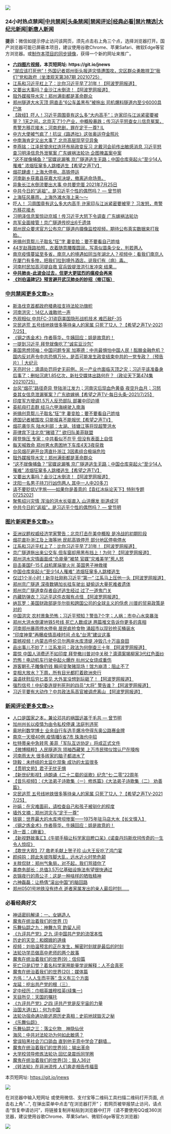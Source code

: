 ![](https://raw.githubusercontent.com/fqnews/bnews/master/64photo/fqnews-qr.jpg)

<div id="tt">
<h3>24小时热点禁闻|<a href="#%E4%B8%AD%E5%85%B1%E7%A6%81%E9%97%BB%E6%9B%B4%E5%A4%9A%E6%96%87%E7%AB%A0">中共禁闻</a>|<a href="#%E5%9B%BE%E7%89%87%E6%96%B0%E9%97%BB%E6%9B%B4%E5%A4%9A%E6%96%87%E7%AB%A0">头条禁闻</a>|<a href="#%E6%96%B0%E9%97%BB%E8%AF%84%E8%AE%BA%E6%9B%B4%E5%A4%9A%E6%96%87%E7%AB%A0">禁闻评论|<a href="#%E5%BF%85%E7%9C%8B%E7%BB%8F%E5%85%B8%E5%A5%BD%E6%96%87">经典必看|<a href="/video.md#%E7%A6%81%E7%89%87%E7%B2%BE%E9%80%89">禁片精选</a>|<a href="https://github.com/fqnews/djy/blob/master/gb/nf1351518.md#1">大纪元新闻</a>|<a href="https://github.com/fqnews/ntdtv/blob/master/gb/prog204.md#1">新唐人新闻</a></h3>
<div><b>提示：</b>微信如提示停止访问该网页，须先点击右上角三个点，选择浏览器打开。国产浏览器可能已屏蔽本项目，建议使用谷歌Chrome、苹果Safari、微软Edge等官方浏览器。或<a href="https://github.com/fqnews/bnews/blob/master/%E5%88%B6%E4%BD%9Cgit%E7%A6%81%E9%97%BB%E9%95%9C%E5%83%8F.md">制作本项目的同步镜像</a>，获得一个新的网址来推广。</div>
<ul>
<li><b><a href="http://d1.bdrive.tk/64.mp4" target="_blank">六四图片视频</a>，本页短网址: https://git.io/jnews</b></li>
<li><a href="/bannedvideo/20210725/1593969.md">“就应该打死他”！外国记者郑州街头报道灾情遭围攻，灾区群众勇敢捍卫“我们”党和政府（坐澳观天第387期 20210725）</a></li>
<li><a href="/topimagenews/20210725/1593930.md">江系和习近平杠上了：比你习近平早了31年！【阿波罗网报道】</a></li>
<li><a href="/cbnews/20210725/1594039.md">又要出大事吗？金沙江水倒流！【阿波罗网报道】</a></li>
<li><a href="/cbnews/20210725/1594054.md">阻外媒报导水灾！郑州满街都是革命群众</a></li>
<li><a href="/cnnews/20210726/1594139.md">郑州隧道大水灭顶 网直击“6公车盖黑布”被拖出 司机爆料隧道内至少6000具尸体</a></li>
<li><a href="/bannedvideo/20210725/1593901.md">【政经】吓人！习近平周围竟有这么多“大内高手”；许家印与江派紧密要被宰？ 1天之间，北京灭了1个产业，中概股暴跌；传习近平怒查女儿信息冤案，粤警方移花接木；河南悲剧，罪在定于一尊? IL</a></li>
<li><a href="/comments/20210726/1594157.md">中方大使被气疯了！抗议《路透社》这张奥运夺金照片</a></li>
<li><a href="/bannedvideo/20210726/1594107.md">中南海肯定又出大事了 北京高层现罕见异象</a></li>
<li><a href="/comments/20210725/1593916.md">李燕铭：江泽民曾庆红连环布局政变反习 北戴河会前传出敏感消息 习近平怒查习明泽信息外泄冤案 广东嫁祸法轮功 企图掩盖案中案</a></li>
<li><a href="/comments/20210725/1594040.md">“这不就像捕鱼？”官媒说漏嘴 京广隧道逃生无路；中国仓库突起火“至少14人罹难” 浓烟狂窜多人跳楼逃生【希望之声TV】</a></li>
<li><a href="/comments/20210725/1593947.md">烟花肆虐！上海大停电、高铁停运</a></li>
<li><a href="/bannedvideo/20210725/1593978.md">河南新乡获嘉县获嘉大坝决堤，撤离逃命场景。</a></li>
<li><a href="/bannedvideo/20210726/1594195.md">异象长江水倒流要出大事 中共要完蛋 2021年7月25日</a></li>
<li><a href="/comments/20210725/1593801.md">中共今日的“返祖”，是习近平个性的偶然吗？ — 曾节明</a></li>
<li><a href="/bannedvideo/20210726/1594180.md">上海狂风暴雨，上海外滩水涨上来～～</a></li>
<li><a href="/cnnews/20210726/1594194.md">吓人！ 习周围竟有这么多大内高手 许家印与江派紧密要被宰？ 习发怒，粤警方移花接木</a></li>
<li><a href="/comments/20210726/1594145.md">习明泽信息案惊动京城！传习近平大怒下令调查 广东嫁祸法轮功</a></li>
<li><a href="/bannedvideo/20210726/1594198.md">共军全面接管！京广隧道传挖出6千遗体</a></li>
<li><a href="/bannedvideo/20210725/1594045.md">郑州民众要求官方公布京广隧道内摄像监控视频，期待公布真实数据来打我脸。</a></li>
<li><a href="/cbnews/20210726/1594183.md">爸搞创意帮儿子取名“狂”字 妻变脸：要不要看自己姓啥</a></li>
<li><a href="/yule/20210726/1594141.md">44岁赵薇路拍照，衣着随意腰腹圆润，写真似苗条少女，判若两人</a></li>
<li><a href="/bannedvideo/20210725/1593979.md">南京疫情蔓延至多省，南京人的境遇如同当年湖北人？视频中：看我们南京人在厦门有多惨，把我们拉到境外酒店，说我们有（病）毒。</a></li>
<li><a href="/comments/20210726/1594126.md">河南村民加高河堤自救 官兵毁堤泄洪引发冲突 结果…</a></li>
<li><b><a href="/comments/20200211/1275071.md" target="_blank">中共肺炎-此波会过去，但更大更猛烈的瘟疫会再来</a></b></li>
<li><b><a href="/comments/20200207/1272816.md" target="_blank">《刘伯温碑记》预言避开武汉肺炎的妙招（修订版）</a></b></li>
</ul>
</div>

<div class="catlist">
<h3><a href="/cbnews/" target="_blank">中共禁闻</a><span><a href="/cbnews/" target="_blank" rel="nofollow">更多文章>></a></span></h3>
<ul>
<li><a href="/cbnews/20210726/1593982.md" target="_blank">斯洛伐克首都政府楼悬挂支持法轮功旗帜</a></li>
<li><a href="/cbnews/20210726/1594308.md" target="_blank">河南洪灾：14亿人谁敢吭一声</a></li>
<li><a href="/cbnews/20210726/1594274.md" target="_blank">外观相似 中共FC-31盗窃美国隐形战机技术 难匹敌F-35</a></li>
<li><a href="/comments/20210726/1594256.md" target="_blank">灾民逃荒  五号线地铁很多等待亲人的家属 只死了12人 ？【希望之声TV-2021 7/25】</a></li>
<li><a href="/comments/20210726/1594247.md" target="_blank">《钢之炼金术》作者辱华，牛姨回应：姐是故意的！</a></li>
<li><a href="/cbnews/20210726/1594236.md" target="_blank">一提到习近平 拜登就像吃了“诚实豆沙包”</a></li>
<li><a href="/cbnews/20210726/1594234.md" target="_blank">美国思想领袖：中国问题专家 加塞德：中共最惧怕中国人民！酝酿金融危机？国内反对声令中共恐惧万分，是否可能发生政变结束中共的一党专政？（预告片）| 大纪元</a></li>
<li><a href="/cbnews/20210726/1594216.md" target="_blank">天亮时分：滴滴处罚将史无前例，另一产业也面临灭顶之灾；习近平该准备身后事了；删帖沉底1.85亿次，新社交媒体出路何在？（政论天下第474集 20210725）</a></li>
<li><a href="/comments/20210726/1594204.md" target="_blank">台风“烟花”路径奇异 登陆浙江发力；河南灾后现血色黄昏 夜空升血月；习怒查其女信息泄漏冤案？广东欲嫁祸【希望之声TV-每日头条-2021/7/25】</a></li>
<li><a href="/cbnews/20210726/1594192.md" target="_blank">印度军方增调1.5万人反恐部队 部署中印边境</a></li>
<li><a href="/cbnews/20210726/1594191.md" target="_blank">英航母打击群 经马六甲海峡驶入南海</a></li>
<li><a href="/cbnews/20210726/1594183.md" target="_blank">爸搞创意帮儿子取名“狂”字 妻变脸：要不要看自己姓啥</a></li>
<li><a href="/comments/20210726/1594140.md" target="_blank">德国记者被围攻 只能报喜不能报忧【希望之声TV】</a></li>
<li><a href="/cbnews/20210726/1594125.md" target="_blank">烟花袭华东 陆水利部：太湖、钱塘江等将现超警洪水</a></li>
<li><a href="/cbnews/20210726/1594106.md" target="_blank">菲律宾下注北京“赌错了” 欲归队美菲联盟</a></li>
<li><a href="/cbnews/20210726/1594103.md" target="_blank">拜登施压 专家：中共看似不在乎 但没有表面上自信</a></li>
<li><a href="/cbnews/20210725/1594080.md" target="_blank">每天喊救命 郑州男水患困地下车库4天3夜获救</a></li>
<li><a href="/cbnews/20210725/1594075.md" target="_blank">台风烟花避开台湾直扑浙江 3因素组合极端危险</a></li>
<li><a href="/cbnews/20210725/1594054.md" target="_blank">阻外媒报导水灾！郑州满街都是革命群众</a></li>
<li><a href="/comments/20210725/1594040.md" target="_blank">“这不就像捕鱼？”官媒说漏嘴 京广隧道逃生无路；中国仓库突起火“至少14人罹难” 浓烟狂窜多人跳楼逃生【希望之声TV】</a></li>
<li><a href="/cbnews/20210725/1594039.md" target="_blank">又要出大事吗？金沙江水倒流！【阿波罗网报道】</a></li>
<li><a href="/cbnews/20210725/1593983.md" target="_blank">沈阳一名男子持刀行凶伤两人 其中一人中20多刀</a></li>
<li><a href="/comments/20210725/1593940.md" target="_blank">请不要贬低V字旅——如果你是善意的【袁红冰纵论天下】特别专题 07252021</a></li>
<li><a href="/cbnews/20210725/1593922.md" target="_blank">聚焦绍兴灾情 浑浊的洪水长驱直入 山洪爆发 街道成河</a></li>
<li><a href="/comments/20210725/1593801.md" target="_blank">中共今日的“返祖”，是习近平个性的偶然吗？ — 曾节明</a></li>

</ul>
</div>
<div class="catlist">
<h3><a href="/topimagenews/" target="_blank">图片新闻</a><span><a href="/topimagenews/" target="_blank" rel="nofollow">更多文章>></a></span></h3>
<ul>
<li><a href="/topimagenews/20210726/1594218.md" target="_blank">亚洲议题权威经济学家警告：北京打击在美中概股 是冷战的初期阶段</a></li>
<li><a href="/topimagenews/20210726/1594119.md" target="_blank">烟花直扑浙江及上海等地 民航高铁停开 部分地区停电停水</a></li>
<li><a href="/topimagenews/20210725/1593930.md" target="_blank">江系和习近平杠上了：比你习近平早了31年！【阿波罗网报道】</a></li>
<li><a href="/topimagenews/20210725/1593795.md" target="_blank">京广隧道拖出来公交车,但车窗却用黑布挡上！为何？【阿波罗网报道】</a></li>
<li><a href="/topimagenews/20210725/1593649.md" target="_blank">郑州洪水灾情画面成“负能量”被禁 官媒“灾难美学”惹人怒</a></li>
<li><a href="/topimagenews/20210725/1593644.md" target="_blank">目击美国F-15Ｅ战机尾端冒火光 英国男子神救援</a></li>
<li><a href="/topimagenews/20210725/1593636.md" target="_blank">中国仓库突起火“至少14人罹难” 浓烟狂窜多人跳楼逃生</a></li>
<li><a href="/topimagenews/20210724/1593333.md" target="_blank">仅过1个半小时！新华社刚称习近平“第一” 江系马上压他一头【阿波罗网报道】</a></li>
<li><a href="/topimagenews/20210724/1593332.md" target="_blank">郑州京广隧道 深夜数辆加长挂车驶出 疑偷运大量死难者遗体</a></li>
<li><a href="/topimagenews/20210724/1593284.md" target="_blank">郑州京广隧道幸存者自述逃生经过 过了一道鬼门关</a></li>
<li><a href="/topimagenews/20210723/1592613.md" target="_blank">内藏防弹衣？习近平这件衣服有点怪 【阿波罗网报道】</a></li>
<li><a href="/topimagenews/20210722/1592290.md" target="_blank">纳瓦罗：美国财政部是华尔街和跨国公司的全球主义的俘虏 川普的贸易政策是对的</a></li>
<li><a href="/topimagenews/20210722/1592198.md" target="_blank">中国洪灾 农村景象恐怖；习近平预知？警告7个字；人祸：市中心水突暴涨</a></li>
<li><a href="/topimagenews/20210722/1592091.md" target="_blank">郑州大洪水倒灌地铁5号线 死亡人数成谜 两篇推文告诉你更多的真相</a></li>
<li><a href="/topimagenews/20210722/1591665.md" target="_blank">河南郑州暴雨停水停电 居民疯抢食物 涌超市以现钞抢买桶装水</a></li>
<li><a href="/topimagenews/20210719/1590068.md" target="_blank">“印度神童”再曝疫情高峰时间 点名“台湾”建议这事</a></li>
<li><a href="/topimagenews/20210719/1590055.md" target="_blank">震撼视频！内蒙古呼伦贝尔两座水库溃堤 冲毁几十万亩良田</a></li>
<li><a href="/topimagenews/20210719/1589964.md" target="_blank">品出事儿不妙了！江系发问：政法为何倒查三十年 【阿波罗网报道】</a></li>
<li><a href="/topimagenews/20210719/1589755.md" target="_blank">震惊 中国人消费还不如印度 拜登撤川普对中关税？滴滴案揭柳家3代红色面纱</a></li>
<li><a href="/topimagenews/20210719/1589727.md" target="_blank">恐怖！电动机车行驶中起火爆炸 杭州父女烧成重伤</a></li>
<li><a href="/topimagenews/20210719/1589716.md" target="_blank">游客朝孔子雕像扔钱 瞬间变聚赌现场！馆方崩溃：阻止不了</a></li>
<li><a href="/topimagenews/20210718/1589658.md" target="_blank">变相大放水？下周，所有目光都盯着欧洲央行</a></li>
<li><a href="/topimagenews/20210718/1589531.md" target="_blank">温语抚慰后穷匕首见 大外宣没想到玩砸了！【阿波罗网报道】</a></li>
<li><a href="/topimagenews/20210718/1589472.md" target="_blank">强烈信号！中纪委连提判死刑的四员“大将” 警告谁？【阿波罗网报道】</a></li>
<li><a href="/topimagenews/20210717/1588988.md" target="_blank">习近平要有大动作？中共政法系高官被调虎离山 【阿波罗网报道】</a></li>

</ul>
</div>
<div class="catlist">
<h3><a href="/comments/" target="_blank">新闻评论</a><span><a href="/comments/" target="_blank" rel="nofollow">更多文章>></a></span></h3>
<ul>
<li><a href="/comments/20210726/1594303.md" target="_blank">人口是国家之本，兼论邓共的祸国远甚于毛共 — 曾节明</a></li>
<li><a href="/comments/20210726/1594341.md" target="_blank">加州州长以疫情为由令私校停课 法庭判违宪</a></li>
<li><a href="/comments/20210726/1594340.md" target="_blank">奥地利数学博士 业余自行车选手爆冷夺得东奥公路赛金牌</a></li>
<li><a href="/comments/20210726/1594326.md" target="_blank">南京一天增40例 疫情播5省7市 珠海也中招</a></li>
<li><a href="/comments/20210726/1594304.md" target="_blank">杜特蒂亲中急转弯 美菲「军队互访协定」将成正式文件</a></li>
<li><a href="/comments/20210726/1594296.md" target="_blank">【微博精粹】人民隧道泡 领袖西藏笑 上万市民殡仪馆认尸在嚎啕</a></li>
<li><a href="/comments/20210726/1594282.md" target="_blank">河南雨太大 很多砖家的脑子都进水了</a></li>
<li><a href="/comments/20210726/1594281.md" target="_blank">饶毅：未终结的太监化现象 成功的太监很多</a></li>
<li><a href="/comments/20210726/1594277.md" target="_blank">【贯明文苑】君子无忧无惧</a></li>
<li><a href="/comments/20210726/1594276.md" target="_blank">【新世纪影视】诗朗诵《二十二载的讴歌》纪念“七·二零”22周年</a></li>
<li><a href="/comments/20210726/1594275.md" target="_blank">【音乐视频】：《大法弟子诗歌集（一）修炼篇》《大法弟子诗歌集（二） 劝善篇》</a></li>
<li><a href="/comments/20210726/1594256.md" target="_blank">灾民逃荒  五号线地铁很多等待亲人的家属 只死了12人 ？【希望之声TV-2021 7/25】</a></li>
<li><a href="/comments/20210726/1594255.md" target="_blank">孙娟：在灾难面前，请检查自己和孩子被驯化的程度</a></li>
<li><a href="/comments/20210726/1594254.md" target="_blank">墙外文摘：郑州洪灾与“定于一尊”</a></li>
<li><a href="/comments/20210726/1594253.md" target="_blank">钱钢：世界最大的水库垮坝惨案——1975年驻马店大水【长文慎入】</a></li>
<li><a href="/comments/20210726/1594247.md" target="_blank">《钢之炼金术》作者辱华，牛姨回应：姐是故意的！</a></li>
<li><a href="/comments/20210726/1594243.md" target="_blank">诗一首：《麻雀》</a></li>
<li><a href="/comments/20210726/1594241.md" target="_blank">【新视野故事汇】《牛顿手稿让科学家目瞪口呆》《诺查丹玛斯坎坷传奇的一生令人惊叹》</a></li>
<li><a href="/comments/20210726/1594240.md" target="_blank">【欺世大观】77 救老毛献上贺子珍 山大王反吃了鸿门宴</a></li>
<li><a href="/comments/20210726/1594239.md" target="_blank">颜纯钩：顾此失彼阵脚大乱，远水近火时势危颠</a></li>
<li><a href="/comments/20210726/1594238.md" target="_blank">关胖侃财：郑州气象局，对不起，我们骂错你了</a></li>
<li><a href="/comments/20210726/1594232.md" target="_blank">美商务部长：总值3.5万亿基础设施法有望很快通过</a></li>
<li><a href="/comments/20210726/1594227.md" target="_blank">衣锦夜行的燕公子：这是一种啥样的牺牲精神</a></li>
<li><a href="/comments/20210726/1594226.md" target="_blank">六神磊磊：让杨倩“滚出中国”的脑回路</a></li>
<li><a href="/comments/20210726/1594225.md" target="_blank">郑州0501号地铁没有终点 逝者家属发出的亲人最后时刻……</a></li>

</ul>
</div>

<div class="catlist">
<h3>必看经典好文</h3>
<ul>
<li><a href="/comments/20200609/1342224.md" target="_blank">神话密码解译：一、女娲造人</a></li>
<li><a href="/topimagenews/20180519/944624.md" target="_blank">魔鬼在统治着我们的世界 (1)</a></li>
<li><a href="/tculture/20170718/793528.md" target="_blank">乐舞仙踪之九：神舞九穹 韵留人间</a></li>
<li><a href="/bookonline/20131116/201045.md" target="_blank">《九评共产党》之九 评中国共产党的流氓本性</a></li>
<li><a href="/cbnews/20190219/1083302.md" target="_blank">历史的天空：和嫦娥的道缘</a></li>
<li><a href="/comments/20200628/1351782.md" target="_blank">视频：刘伯温预言的正在发生，解密时刻就是最后的时刻</a></li>
<li><a href="/comments/20200629/1352533.md" target="_blank">法轮功学员做高中老师的两个故事</a></li>
<li><a href="/topimagenews/20180529/949649.md" target="_blank">魔鬼在统治着我们的世界(9)：信仰篇</a></li>
<li><a href="/comments/20200704/1355375.md" target="_blank">死亡只是幻觉？着名科学家用能量学说解释：人不会真死</a></li>
<li><a href="/comments/20180725/976787.md" target="_blank">魔鬼在统治着我们的世界(20)：媒体篇</a></li>
<li><a href="/comments/20200720/1363377.md" target="_blank">方伟：“人人生而平等” 含义有三个方面</a></li>
<li><a href="/comments/20200929/1405201.md" target="_blank">龙延：挖出共产党的根（三）</a></li>
<li><a href="/tculture/20161028/606931.md" target="_blank">定中经历：巾帼英雄穆桂英(续集一)</a></li>
<li><a href="/tculture/20180919/1000196.md" target="_blank">天目所见：天国的嘱托</a></li>
<li><a href="/bookonline/20131116/201053.md" target="_blank">《九评共产党》之四 评共产党是反宇宙的力量</a></li>
<li><a href="/cbnews/20180311/913065.md" target="_blank">治国大道(五)：何为中国</a></li>
<li><a href="/tculture/20121025/73069.md" target="_blank">法轮功宿命通功能还原历史真相：史前地球毁灭之秘</a></li>
<li><a href="/comments/20200527/783191.md" target="_blank">《乐舞仙踪》</a></li>
<li><a href="/tculture/20190101/1056889.md" target="_blank">乐舞仙踪之三：落尘化物　神隐仙伏</a></li>
<li><a href="/comments/20191218/1228234.md" target="_blank">海风：中共对法轮功为何如此敏感？</a></li>
<li><a href="/topimagenews/20200928/1404412.md" target="_blank">曾误陷黑社会刀口舔血 直到他无意中学会了翻墙&#8230;</a></li>
<li><a href="/topimagenews/20180524/947358.md" target="_blank">魔鬼在统治着我们的世界(6)：输出革命</a></li>
<li><a href="/cbnews/20210517/1548104.md" target="_blank">大学校领导修炼法轮功 回忆录震烁同学圈</a></li>
<li><a href="/topimagenews/20180521/945342.md" target="_blank">魔鬼在统治着我们的世界(3)：毁人36计</a></li>
<li><a href="/comments/20210509/1542786.md" target="_blank">《转法轮》在非洲流传 人们奔走相告传福音</a></li>

</ul>
</div>

本页短网址: https://git.io/jnews

![](https://raw.githubusercontent.com/fqnews/bnews/master/64photo/fqnews-qr.jpg)

在浏览器中输入短网址 或使用微信、支付宝等二维码工具扫描二维码打开页面, 点击右上角"...", 在弹出菜单中点击“在浏览器打开”； 若网页被举报禁止访问，请点击“恢复申请访问”，将链接复制并粘贴到浏览器中打开（请不要使用QQ或360浏览器，建议使用谷歌Chrome、苹果Safari、微软Edge等官方浏览器）

![](https://raw.githubusercontent.com/fqnews/bnews/master/64photo/wx.jpg)